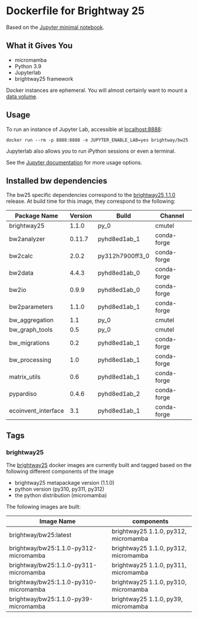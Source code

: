 # Dockerfile for Brightway **25**

Based on the [Jupyter minimal notebook](https://github.com/jupyter/docker-stacks/tree/master/minimal-notebook).

## What it Gives You

* micromamba
* Python 3.9
* Jupyterlab
* brightway25 framework

Docker instances are ephemeral. You will almost certainly want to mount a [data volume](https://docs.docker.com/storage/volumes/).

## Usage

To run an instance of Jupyter Lab, accessible at [localhost:8888](http://localhost:8888/):

    docker run --rm -p 8888:8888 -e JUPYTER_ENABLE_LAB=yes brightway/bw25

Jupyterlab also allows you to run iPython sessions or even a terminal.

See the [Jupyter documentation](https://github.com/jupyter/docker-stacks) for more usage options.


## Installed bw dependencies

The bw25 specific dependencies correspond to the [brightway25 1.1.0](https://github.com/brightway-lca/brightway25) release. 
At build time for this image, they correspond to the following:

| Package Name         | Version | Build              | Channel     |
|----------------------|---------|--------------------|-------------|
| brightway25          | 1.1.0   | py_0               | cmutel      |
| bw2analyzer          | 0.11.7  | pyhd8ed1ab_1       | conda-forge |
| bw2calc              | 2.0.2   | py312h7900ff3_0    | conda-forge |
| bw2data              | 4.4.3   | pyhd8ed1ab_0       | conda-forge |
| bw2io                | 0.9.9   | pyhd8ed1ab_0       | conda-forge |
| bw2parameters        | 1.1.0   | pyhd8ed1ab_1       | conda-forge |
| bw_aggregation       | 1.1     | py_0               | cmutel      |
| bw_graph_tools       | 0.5     | py_0               | cmutel      |
| bw_migrations        | 0.2     | pyhd8ed1ab_1       | conda-forge |
| bw_processing        | 1.0     | pyhd8ed1ab_1       | conda-forge |
| matrix_utils         | 0.6     | pyhd8ed1ab_1       | conda-forge |
| pypardiso            | 0.4.6   | pyhd8ed1ab_2       | conda-forge |
| ecoinvent_interface  | 3.1     | pyhd8ed1ab_1       | conda-forge |


## Tags

### brightway25

The [brightway25](https://github.com/brightway-lca/brightway25) docker images are currently built and
tagged based on the following different components of the image

+ brightway25 metapackage version (1.1.0)
+ python version (py310, py311, py312)
+ the python distribution (micromamba)

The following images are built:

| Image Name | components |
| ---------- | ---------- |
| brightway/bw25:latest | brightway25 1.1.0, py312, micromamba |
| brightway/bw25:1.1.0-py312-micromamba| brightway25 1.1.0, py312, micromamba |
| brightway/bw25:1.1.0-py311-micromamba| brightway25 1.1.0, py311, micromamba |
| brightway/bw25:1.1.0-py310-micromamba| brightway25 1.1.0, py310, micromamba |
| brightway/bw25:1.1.0-py39-micromamba| brightway25 1.1.0, py39, micromamba |

